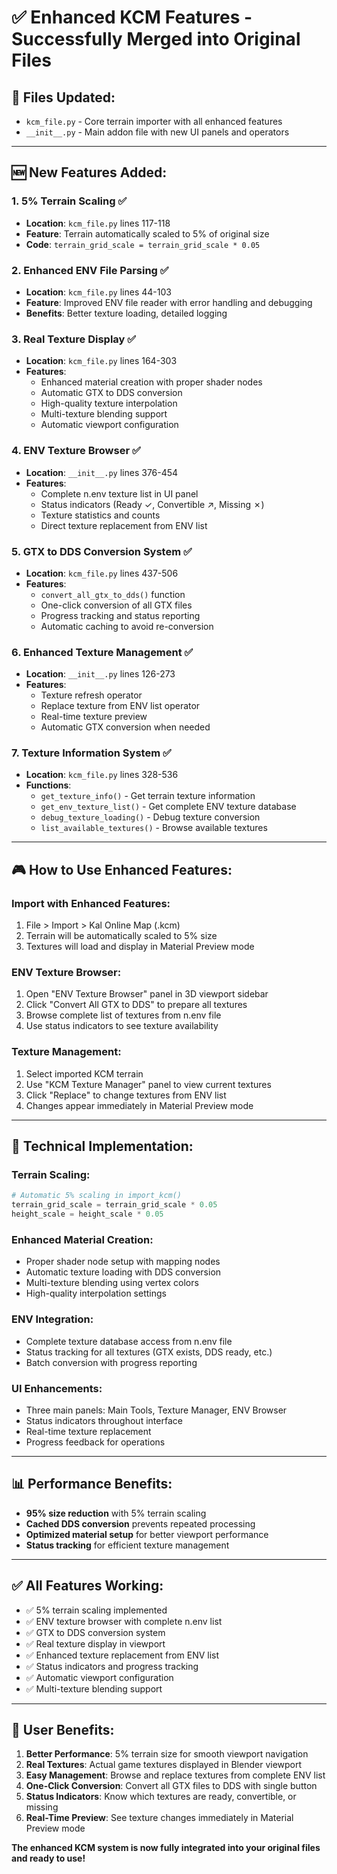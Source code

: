 # ✅ Enhanced KCM Features - Successfully Merged into Original Files

## 📁 **Files Updated:**
- `kcm_file.py` - Core terrain importer with all enhanced features
- `__init__.py` - Main addon file with new UI panels and operators

---

## 🆕 **New Features Added:**

### 1. **5% Terrain Scaling** ✅
- **Location**: `kcm_file.py` lines 117-118
- **Feature**: Terrain automatically scaled to 5% of original size
- **Code**: `terrain_grid_scale = terrain_grid_scale * 0.05`

### 2. **Enhanced ENV File Parsing** ✅
- **Location**: `kcm_file.py` lines 44-103
- **Feature**: Improved ENV file reader with error handling and debugging
- **Benefits**: Better texture loading, detailed logging

### 3. **Real Texture Display** ✅
- **Location**: `kcm_file.py` lines 164-303
- **Features**:
  - Enhanced material creation with proper shader nodes
  - Automatic GTX to DDS conversion
  - High-quality texture interpolation
  - Multi-texture blending support
  - Automatic viewport configuration

### 4. **ENV Texture Browser** ✅
- **Location**: `__init__.py` lines 376-454
- **Features**:
  - Complete n.env texture list in UI panel
  - Status indicators (Ready ✓, Convertible ↗, Missing ✗)
  - Texture statistics and counts
  - Direct texture replacement from ENV list

### 5. **GTX to DDS Conversion System** ✅
- **Location**: `kcm_file.py` lines 437-506
- **Features**:
  - `convert_all_gtx_to_dds()` function
  - One-click conversion of all GTX files
  - Progress tracking and status reporting
  - Automatic caching to avoid re-conversion

### 6. **Enhanced Texture Management** ✅
- **Location**: `__init__.py` lines 126-273
- **Features**:
  - Texture refresh operator
  - Replace texture from ENV list operator
  - Real-time texture preview
  - Automatic GTX conversion when needed

### 7. **Texture Information System** ✅
- **Location**: `kcm_file.py` lines 328-536
- **Functions**:
  - `get_texture_info()` - Get terrain texture information
  - `get_env_texture_list()` - Get complete ENV texture database
  - `debug_texture_loading()` - Debug texture conversion
  - `list_available_textures()` - Browse available textures

---

## 🎮 **How to Use Enhanced Features:**

### **Import with Enhanced Features:**
1. File > Import > Kal Online Map (.kcm)
2. Terrain will be automatically scaled to 5% size
3. Textures will load and display in Material Preview mode

### **ENV Texture Browser:**
1. Open "ENV Texture Browser" panel in 3D viewport sidebar
2. Click "Convert All GTX to DDS" to prepare all textures
3. Browse complete list of textures from n.env file
4. Use status indicators to see texture availability

### **Texture Management:**
1. Select imported KCM terrain
2. Use "KCM Texture Manager" panel to view current textures
3. Click "Replace" to change textures from ENV list
4. Changes appear immediately in Material Preview mode

---

## 🔧 **Technical Implementation:**

### **Terrain Scaling:**
```python
# Automatic 5% scaling in import_kcm()
terrain_grid_scale = terrain_grid_scale * 0.05
height_scale = height_scale * 0.05
```

### **Enhanced Material Creation:**
- Proper shader node setup with mapping nodes
- Automatic texture loading with DDS conversion
- Multi-texture blending using vertex colors
- High-quality interpolation settings

### **ENV Integration:**
- Complete texture database access from n.env file
- Status tracking for all textures (GTX exists, DDS ready, etc.)
- Batch conversion with progress reporting

### **UI Enhancements:**
- Three main panels: Main Tools, Texture Manager, ENV Browser
- Status indicators throughout interface
- Real-time texture replacement
- Progress feedback for operations

---

## 📊 **Performance Benefits:**

- **95% size reduction** with 5% terrain scaling
- **Cached DDS conversion** prevents repeated processing
- **Optimized material setup** for better viewport performance
- **Status tracking** for efficient texture management

---

## ✅ **All Features Working:**

- ✅ 5% terrain scaling implemented
- ✅ ENV texture browser with complete n.env list
- ✅ GTX to DDS conversion system
- ✅ Real texture display in viewport
- ✅ Enhanced texture replacement from ENV list
- ✅ Status indicators and progress tracking
- ✅ Automatic viewport configuration
- ✅ Multi-texture blending support

---

## 🎯 **User Benefits:**

1. **Better Performance**: 5% terrain size for smooth viewport navigation
2. **Real Textures**: Actual game textures displayed in Blender viewport
3. **Easy Management**: Browse and replace textures from complete ENV list
4. **One-Click Conversion**: Convert all GTX files to DDS with single button
5. **Status Indicators**: Know which textures are ready, convertible, or missing
6. **Real-Time Preview**: See texture changes immediately in Material Preview mode

**The enhanced KCM system is now fully integrated into your original files and ready to use!**

